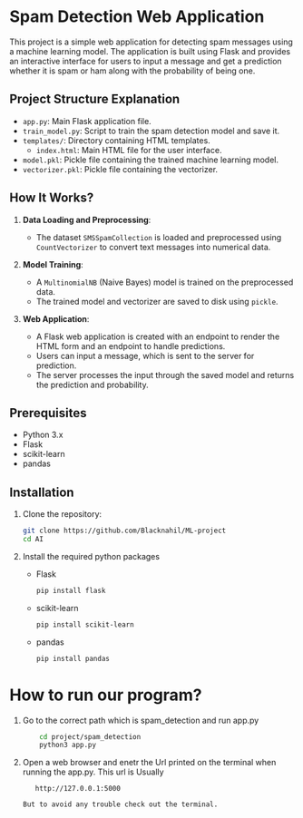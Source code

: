 # Spam Detection Web Application

This project is a simple web application for detecting spam messages using a machine learning model. The application is built using Flask and provides an interactive interface for users to input a message and get a prediction whether it is spam or ham along with the probability of being one.

## Project Structure Explanation

- `app.py`: Main Flask application file.
- `train_model.py`: Script to train the spam detection model and save it.
- `templates/`: Directory containing HTML templates.
  - `index.html`: Main HTML file for the user interface.
- `model.pkl`: Pickle file containing the trained machine learning model.
- `vectorizer.pkl`: Pickle file containing the vectorizer.

## How It Works?

1. **Data Loading and Preprocessing**:
   - The dataset `SMSSpamCollection` is loaded and preprocessed using `CountVectorizer` to convert text messages into numerical data.

2. **Model Training**:
   - A `MultinomialNB` (Naive Bayes) model is trained on the preprocessed data.
   - The trained model and vectorizer are saved to disk using `pickle`.

3. **Web Application**:
   - A Flask web application is created with an endpoint to render the HTML form and an endpoint to handle predictions.
   - Users can input a message, which is sent to the server for prediction.
   - The server processes the input through the saved model and returns the prediction and probability.

## Prerequisites

- Python 3.x
- Flask
- scikit-learn
- pandas

## Installation

1. Clone the repository:
   ```bash
   git clone https://github.com/Blacknahil/ML-project
   cd AI
2. Install the required python packages

    - Flask
        ```bash
        pip install flask 

    - scikit-learn
        ```bash
        pip install scikit-learn
    - pandas
        ```bash
        pip install pandas

# How to run our program?

1. Go to the correct path which is spam_detection and run app.py

    ```bash
        cd project/spam_detection
        python3 app.py

2. Open a web browser and enetr the Url printed on the terminal when running the app.py. This url is Usually
     ```
        http://127.0.0.1:5000

    But to avoid any trouble check out the terminal.
